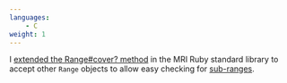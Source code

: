 ```yaml
---
languages:
    - C
weight: 1
---
```


I [extended the Range#cover? method][commit] in the MRI Ruby standard library
to accept other `Range` objects to allow easy checking for
[sub-ranges][ruby_bug].

[commit]: https://github.com/ruby/ruby/commit/9ca738927293df1c7a2a1ed7e2d6cf89527b5438
[ruby_bug]: https://bugs.ruby-lang.org/issues/14473

